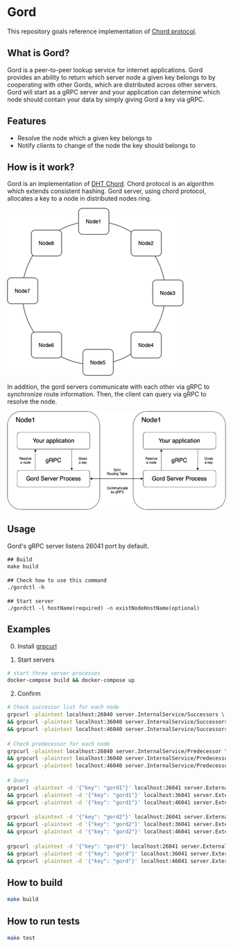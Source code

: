 # Gord

This repository goals reference implementation of [Chord protocol](https://pdos.csail.mit.edu/papers/ton:chord/paper-ton.pdf).

## What is Gord?
Gord is a peer-to-peer lookup service for internet applications.
Gord provides an ability to return which server node a given key belongs to by cooperating with other Gords, 
which are distributed across other servers. 
Gord will start as a gRPC server and your application can determine which node should contain your data by simply giving Gord a key via gRPC.

## Features
- Resolve the node which a given key belongs to
- Notify clients to change of the node the key should belongs to

## How is it work?
Gord is an implementation of [DHT Chord](https://pdos.csail.mit.edu/papers/ton:chord/paper-ton.pdf).
Chord protocol is an algorithm which extends consistent hashing.
Gord server, using chord protocol, allocates a key to a node in distributed nodes ring.

![chord ring](docs/architecture-1.png) 

In addition, the gord servers communicate with each other via gRPC to synchronize route information.
Then, the client can query via gRPC to resolve the node.

![gRPC server](docs/architecture-2.png)

## Usage
Gord's gRPC server listens 26041 port by default.
```
## Build
make build

## Check how to use this command
./gordctl -h

## Start server
./gordctl -l hostName(required) -n existNodeHostName(optional)
```

## Examples
0. Install [grpcurl](https://github.com/fullstorydev/grpcurl)

1. Start servers
```bash
# start three server processes
docker-compose build && docker-compose up
```

2. Confirm 
```bash
# Check successor list for each node
grpcurl -plaintext localhost:26040 server.InternalService/Successors \
&& grpcurl -plaintext localhost:36040 server.InternalService/Successors \
&& grpcurl -plaintext localhost:46040 server.InternalService/Successors

# Check predecessor for each node
grpcurl -plaintext localhost:26040 server.InternalService/Predecessor \
&& grpcurl -plaintext localhost:36040 server.InternalService/Predecessor \
&& grpcurl -plaintext localhost:46040 server.InternalService/Predecessor

# Query
grpcurl -plaintext -d '{"key": "gord1"}' localhost:26041 server.ExternalService/FindHostForKey \
&& grpcurl -plaintext -d '{"key": "gord1"}' localhost:36041 server.ExternalService/FindHostForKey \
&& grpcurl -plaintext -d '{"key": "gord1"}' localhost:46041 server.ExternalService/FindHostForKey 

grpcurl -plaintext -d '{"key": "gord2"}' localhost:26041 server.ExternalService/FindHostForKey \
&& grpcurl -plaintext -d '{"key": "gord2"}' localhost:36041 server.ExternalService/FindHostForKey \
&& grpcurl -plaintext -d '{"key": "gord2"}' localhost:46041 server.ExternalService/FindHostForKey 

grpcurl -plaintext -d '{"key": "gord"}' localhost:26041 server.ExternalService/FindHostForKey \
&& grpcurl -plaintext -d '{"key": "gord"}' localhost:36041 server.ExternalService/FindHostForKey \
&& grpcurl -plaintext -d '{"key": "gord"}' localhost:46041 server.ExternalService/FindHostForKey 
```

## How to build
```bash
make build
```

## How to run tests
```bash
make test
```
